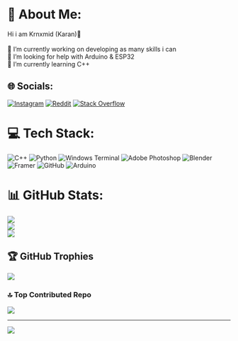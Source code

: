 # 💫 About Me:
 Hi i am Krnxmid (Karan)👾<br><br>🔭 I’m currently working on developing as many skills i can<br>🤝 I’m looking for help with Arduino & ESP32<br>🌱 I’m currently learning C++


## 🌐 Socials:
[![Instagram](https://img.shields.io/badge/Instagram-%23E4405F.svg?logo=Instagram&logoColor=white)](https://instagram.com/krnxmid) [![Reddit](https://img.shields.io/badge/Reddit-%23FF4500.svg?logo=Reddit&logoColor=white)](https://reddit.com/user/krnxmid) [![Stack Overflow](https://img.shields.io/badge/-Stackoverflow-FE7A16?logo=stack-overflow&logoColor=white)](https://stackoverflow.com/users/user:26368222) 

# 💻 Tech Stack:
![C++](https://img.shields.io/badge/c++-%2300599C.svg?style=for-the-badge&logo=c%2B%2B&logoColor=white) ![Python](https://img.shields.io/badge/python-3670A0?style=for-the-badge&logo=python&logoColor=ffdd54) ![Windows Terminal](https://img.shields.io/badge/Windows%20Terminal-%234D4D4D.svg?style=for-the-badge&logo=windows-terminal&logoColor=white) ![Adobe Photoshop](https://img.shields.io/badge/adobe%20photoshop-%2331A8FF.svg?style=for-the-badge&logo=adobe%20photoshop&logoColor=white) ![Blender](https://img.shields.io/badge/blender-%23F5792A.svg?style=for-the-badge&logo=blender&logoColor=white) ![Framer](https://img.shields.io/badge/Framer-black?style=for-the-badge&logo=framer&logoColor=blue) ![GitHub](https://img.shields.io/badge/github-%23121011.svg?style=for-the-badge&logo=github&logoColor=white) ![Arduino](https://img.shields.io/badge/-Arduino-00979D?style=for-the-badge&logo=Arduino&logoColor=white) 
# 📊 GitHub Stats:
![](https://github-readme-stats.vercel.app/api?username=krnxmid&theme=dark&hide_border=false&include_all_commits=false&count_private=false)<br/>
![](https://github-readme-streak-stats.herokuapp.com/?user=krnxmid&theme=dark&hide_border=false)<br/>
![](https://github-readme-stats.vercel.app/api/top-langs/?username=krnxmid&theme=dark&hide_border=false&include_all_commits=false&count_private=false&layout=compact)

## 🏆 GitHub Trophies
![](https://github-profile-trophy.vercel.app/?username=krnxmid&theme=default&no-frame=false&no-bg=true&margin-w=4)

### 🔝 Top Contributed Repo
![](https://github-contributor-stats.vercel.app/api?username=krnxmid&limit=5&theme=dark&combine_all_yearly_contributions=true)

---
[![](https://visitcount.itsvg.in/api?id=krnxmid&icon=5&color=6)](https://visitcount.itsvg.in)

<!-- Proudly created with GPRM ( https://gprm.itsvg.in ) -->
